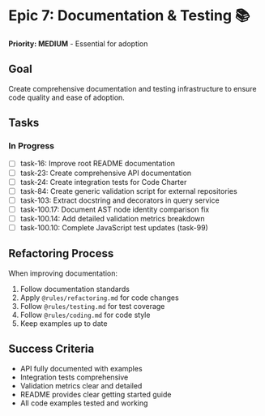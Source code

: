 # Epic 7: Documentation & Testing 📚

**Priority: MEDIUM** - Essential for adoption

## Goal
Create comprehensive documentation and testing infrastructure to ensure code quality and ease of adoption.

## Tasks

### In Progress
- [ ] task-16: Improve root README documentation
- [ ] task-23: Create comprehensive API documentation
- [ ] task-24: Create integration tests for Code Charter
- [ ] task-84: Create generic validation script for external repositories
- [ ] task-103: Extract docstring and decorators in query service
- [ ] task-100.17: Document AST node identity comparison fix
- [ ] task-100.14: Add detailed validation metrics breakdown
- [ ] task-100.10: Complete JavaScript test updates (task-99)

## Refactoring Process
When improving documentation:
1. Follow documentation standards
2. Apply `@rules/refactoring.md` for code changes
3. Follow `@rules/testing.md` for test coverage
4. Follow `@rules/coding.md` for code style
5. Keep examples up to date

## Success Criteria
- API fully documented with examples
- Integration tests comprehensive
- Validation metrics clear and detailed
- README provides clear getting started guide
- All code examples tested and working